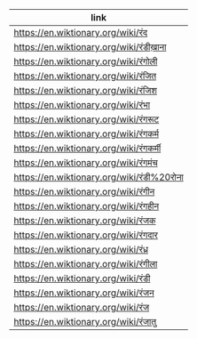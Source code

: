 |link|
|----|
|https://en.wiktionary.org/wiki/रंद|
|https://en.wiktionary.org/wiki/रंडीख़ाना|
|https://en.wiktionary.org/wiki/रंगोली|
|https://en.wiktionary.org/wiki/रंजित|
|https://en.wiktionary.org/wiki/रंजिश|
|https://en.wiktionary.org/wiki/रंभा|
|https://en.wiktionary.org/wiki/रंगरूट|
|https://en.wiktionary.org/wiki/रंगकर्म|
|https://en.wiktionary.org/wiki/रंगकर्मी|
|https://en.wiktionary.org/wiki/रंगमंच|
|https://en.wiktionary.org/wiki/रंडी%20रोना|
|https://en.wiktionary.org/wiki/रंगीन|
|https://en.wiktionary.org/wiki/रंगहीन|
|https://en.wiktionary.org/wiki/रंजक|
|https://en.wiktionary.org/wiki/रंगदार|
|https://en.wiktionary.org/wiki/रंध्र|
|https://en.wiktionary.org/wiki/रंगीला|
|https://en.wiktionary.org/wiki/रंडी|
|https://en.wiktionary.org/wiki/रंजन|
|https://en.wiktionary.org/wiki/रंज|
|https://en.wiktionary.org/wiki/रंजातु|
